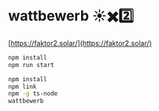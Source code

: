# wattbewerb ☀️✖️2️⃣

[https://faktor2.solar/](https://faktor2.solar/)

```sh
npm install
npm run start
```

```sh
npm install
npm link
npm -g ts-node
wattbewerb
```
